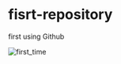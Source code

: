 # fisrt-repository
first using Github


![first_time](https://cdn0.tnwcdn.com/wp-content/blogs.dir/1/files/2018/03/GitHub-brave-hed-796x418.jpg)


